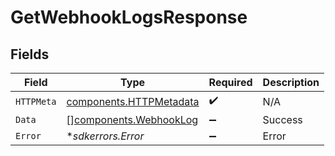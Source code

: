 # GetWebhookLogsResponse


## Fields

| Field                                                              | Type                                                               | Required                                                           | Description                                                        |
| ------------------------------------------------------------------ | ------------------------------------------------------------------ | ------------------------------------------------------------------ | ------------------------------------------------------------------ |
| `HTTPMeta`                                                         | [components.HTTPMetadata](../../models/components/httpmetadata.md) | :heavy_check_mark:                                                 | N/A                                                                |
| `Data`                                                             | [][components.WebhookLog](../../models/components/webhooklog.md)   | :heavy_minus_sign:                                                 | Success                                                            |
| `Error`                                                            | **sdkerrors.Error*                                                 | :heavy_minus_sign:                                                 | Error                                                              |